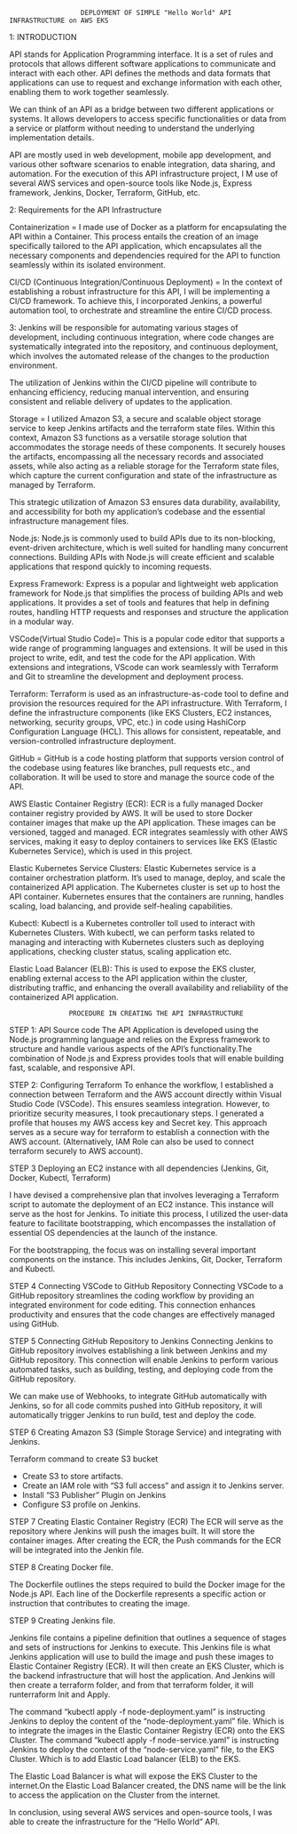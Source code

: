 
                      DEPLOYMENT OF SIMPLE "Hello World" API INFRASTRUCTURE on AWS EKS 

1: INTRODUCTION

API stands for Application Programming interface. It is a set of rules and protocols that allows different software applications to communicate and interact with each other. API defines the methods and data formats that applications can use to request and exchange information with each other, enabling them to work together seamlessly.

We can think of an API as a bridge between two different applications or systems. It allows developers to access specific functionalities or data from a service or platform without needing to understand the underlying implementation details. 

API are mostly used in web development, mobile app development, and various other software scenarios to enable integration, data sharing, and automation. For the execution of this API infrastructure project, I M use of several AWS services and open-source tools like Node.js, Express framework, Jenkins, Docker, Terraform, GitHub, etc.


2: Requirements for the API Infrastructure

Containerization = I made use of Docker as a platform for encapsulating the API within a Container. This process entails the creation of an image specifically tailored to the API application, which encapsulates all the necessary components and dependencies required for the API to function seamlessly within its isolated environment. 

CI/CD (Continuous Integration/Continuous Deployment) = In the context of  establishing a robust infrastructure for this API, I will be implementing a CI/CD framework. To achieve this, I incorporated Jenkins, a powerful automation tool, to orchestrate 
and streamline the entire CI/CD process.
 
3:  Jenkins will be responsible for automating various stages of development, including  continuous integration, where code changes are systematically integrated into the repository, and continuous deployment, which involves the automated release of the
changes to the production environment. 

The utilization of Jenkins within the CI/CD pipeline will contribute to enhancing efficiency, reducing manual intervention, and ensuring consistent and reliable delivery of updates to  the application.

Storage = I utilized Amazon S3, a secure and scalable object storage service to keep Jenkins  artifacts and the terraform state files. Within this context, Amazon S3 functions as a  versatile storage solution that accommodates the storage needs of these components. It securely houses the artifacts, encompassing all the necessary records and associated assets,  while also acting as a reliable storage for the Terraform state files, which capture the  current configuration and state of the infrastructure as managed by Terraform.

This strategic utilization of Amazon S3 ensures data durability, availability, and accessibility for both my application’s codebase and the essential infrastructure management files.

Node.js: Node.js is commonly used to build APIs due to its non-blocking, event-driven  architecture, which is well suited for handling many concurrent connections. Building APIs  with Node.js will create efficient and scalable applications that respond quickly to incoming  requests.

Express Framework: Express is a popular and lightweight web application framework for Node.js that simplifies the process of building APIs and web applications. It provides a set of tools and features that help in defining routes, handling HTTP requests and responses and structure the application in a modular way.

VSCode(Virtual Studio Code)= This is a popular code editor that supports a wide range of programming languages and extensions. It will be used in this project to write, edit, and test  the code for the API application. With extensions and integrations, VScode can work seamlessly with Terraform and Git to streamline the development and deployment process.
 
Terraform: Terraform is used as an infrastructure-as-code tool to define and provision the resources required for the API infrastructure. With Terraform, I define the infrastructure components (like EKS Clusters, EC2 instances, networking, security groups, VPC, etc.) in code using HashiCorp Configuration Language (HCL). This allows for consistent, repeatable, and 
version-controlled infrastructure deployment.

GitHub = GitHub is a code hosting platform that supports version control of the codebase  using features like branches, pull requests etc., and collaboration. It will be used to store  and manage the source code of the API.

AWS Elastic Container Registry (ECR): ECR is a fully managed Docker container registry provided by AWS. It will be used to store Docker container images that make up the API application. These images can be versioned, tagged and managed. ECR integrates seamlessly with other AWS services, making it easy to deploy containers to services like EKS (Elastic Kubernetes Service), which is used in this project.

Elastic Kubernetes Service Clusters: Elastic Kubernetes service is a container orchestration platform. It’s used to manage, deploy, and scale the containerized API application. The Kubernetes cluster is set up to host the API container. Kubernetes ensures that the containers are running, handles scaling, load balancing, and provide self-healing capabilities.

Kubectl: Kubectl is a Kubernetes controller toll used to interact with Kubernetes Clusters. With kubectl, we can perform tasks related to managing and interacting with Kubernetes clusters such as deploying applications, checking cluster status, scaling application etc.

Elastic Load Balancer (ELB): This is used to expose the EKS cluster, enabling external access to the API application within the cluster, distributing traffic, and enhancing the overall availability and reliability of the containerized API application.


 
                   PROCEDURE IN CREATING THE API INFRASTRUCTURE


STEP 1: API Source code
The API Application is developed using the Node.js programming language and relies on the Express framework to structure and handle various aspects of the API’s functionality.The combination of Node.js and Express provides tools that will enable building fast, scalable, and responsive API.
 
STEP 2:  Configuring Terraform
To enhance the workflow, I established a connection between Terraform and the AWS account directly within Visual Studio Code (VSCode). This ensures seamless integration. However, to prioritize security measures, I took precautionary steps. I generated a profile that houses my AWS access key and Secret key. This approach serves as a secure way for terraform to establish a connection with the AWS account. (Alternatively, IAM Role can also be used to connect terraform securely to AWS account).

STEP 3 Deploying an EC2 instance with all dependencies 
(Jenkins, Git, Docker, Kubectl, Terraform)

I have devised a comprehensive plan that involves leveraging a Terraform script to automate the deployment of an EC2 instance. This instance will serve as the host for Jenkins. To initiate this process, I utilized the user-data feature to facilitate bootstrapping, which encompasses the installation of essential OS dependencies at the launch of the 
instance.

For the bootstrapping, the focus was on installing several important components on the instance. This includes Jenkins, Git, Docker, Terraform and Kubectl.

STEP 4 Connecting VSCode to GitHub Repository
Connecting VSCode to a GitHub repository streamlines the coding workflow by providing an integrated environment for code editing. This connection enhances productivity and ensures that the code changes are effectively managed using GitHub.

STEP 5 Connecting GitHub Repository to Jenkins
Connecting Jenkins to GitHub repository involves establishing a link between Jenkins and my GitHub repository. This connection will enable Jenkins to perform various automated tasks, such as building, testing, and deploying code from the GitHub repository.

We can make use of Webhooks, to integrate GitHub automatically with Jenkins, so for all code commits pushed into GitHub repository, it will automatically trigger Jenkins to run build, test and deploy the code. 

STEP 6 Creating Amazon S3 (Simple Storage Service) and integrating with Jenkins.
 
  Terraform command to create S3 bucket
- Create S3 to store artifacts.
- Create an IAM role with “S3 full access” and assign it to Jenkins server.
- Install “S3 Publisher” Plugin on Jenkins
- Configure S3 profile on Jenkins.
 
STEP 7 Creating Elastic Container Registry (ECR)
The ECR will serve as the repository where Jenkins will push the images built. It will store the container images.
After creating the ECR, the Push commands for the ECR will be integrated into the Jenkin file. 

STEP 8 Creating Docker file.
 
The Dockerfile outlines the steps required to build the Docker image for the Node.js API. Each line of the Dockerfile represents a specific action or instruction that contributes to creating the image.

STEP 9 Creating Jenkins file.

Jenkins file contains a pipeline definition that outlines a sequence of stages and sets of instructions for Jenkins to execute. This Jenkins file is what Jenkins application will use to build the image and push these images to Elastic Container Registry (ECR). It will then create an EKS Cluster, which is the backend infrastructure that will host the application.  And Jenkins will then create a terraform folder, and from that terraform folder, it will runterraform Init and Apply. 

The command “kubectl apply -f node-deployment.yaml” is instructing Jenkins to deploy the content of the “node-deployment.yaml” file. Which is to integrate the images in the Elastic Container Registry (ECR) onto the EKS Cluster.
The command “kubectl apply -f node-service.yaml” is instructing Jenkins to deploy the content of the “node-service.yaml” file, to the EKS Cluster. Which is to add Elastic Load balancer (ELB) to the EKS. 

The Elastic Load Balancer is what will expose the EKS Cluster to the internet.On the Elastic Load Balancer created, the DNS name will be the link to access the application on the Cluster from the internet.

In conclusion, using several AWS services and open-source tools, I was able to create the 
infrastructure for the “Hello World” API.
                        
